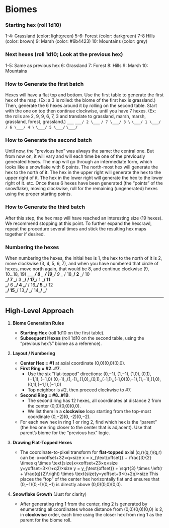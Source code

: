 # Biomes
### Starting hex (roll 1d10)
1-4: Grassland (color: lightgreen)
5-6: Forest (color: darkgreen)
7-8 Hills (color: brown)
9: Marsh (color: #6b4423)
10: Mountains (color: grey)
### Next hexes (roll 1d10; Look at the previous hex)
1-5: Same as previous hex
6: Grassland
7: Forest
8: Hills
9: Marsh
10: Mountains
### How to Generate the first batch
Hexes will have a flat top and bottom. Use the first table to generate the first hex of the map. (Ex: a 3 is rolled: the biome of the first hex is grassland.)
Then, generate the 6 hexes around it by rolling on the second table. Start with the one on top then continue clockwise, until you have 7 hexes. (Ex: the rolls are 2, 9, 9, 6, 7, 3 and translate to grassland, marsh, marsh, grassland, forest, grassland.)
     `___`
 `___/ 2 \___`
`/ 7 \___/ 3 \`
`\___/ 1 \___/`
`/ 6 \___/ 4 \`
`\___/ 5 \___/`
    `\___/`
### How to Generate the second batch
Until now, the “previous hex” was always the same: the central one. But from now on, it will vary and will each time be one of the previously generated hexes. The map will go through an intermediate form, which looks like a snowflake with 6 points.
The north-most hex will generate the hex to the north of it. The hex in the upper right will generate the hex to the upper right of it. The hex in the lower right will generate the hex to the lower right of it. etc.
Once these 6 hexes have been generated (the “points” of the snowflake), moving clockwise, roll for the remaining (ungenerated) hexes using the proper starting points.
### How to Generate the third batch
After this step, the hex map will have reached an interesting size (19 hexes). We recommend stopping at this point. To further expand the hexcrawl, repeat the procedure several times and stick the resulting hex maps together if desired.
### Numbering the hexes
When numbering the hexes, the initial hex is 1, the hex to the north of it is 2, move clockwise (3, 4, 5, 6, 7), and when you have numbered that circle of hexes, move north again, that would be 8, and continue clockwise (9, 10...18, 19)
         ___
     ___/ 8 \___
 ___/ 19\___/ 9 \___
/ 18\___/ 2 \___/ 10\
\___/ 7 \___/ 3 \___/
/ 17\___/ 1 \___/ 11\
\___/ 6 \___/ 4 \___/
/ 16\___/ 5 \___/ 12\
\___/ 15\___/ 13\___/
    \___/ 14\___/
        \___/

---
## High-Level Approach

1. **Biome Generation Rules**
    
    - **Starting Hex** (roll 1d10 on the first table).
    - **Subsequent Hexes** (roll 1d10 on the second table, using the “previous hex’s” biome as a reference).
2. **Layout / Numbering**
    
    - **Center Hex = #1** at axial coordinate (0,0)(0,0)(0,0).
    - **First Ring = #2..#7**.
        - Use the six “flat-topped” directions: (0,−1), (1,−1), (1,0), (0,1), (−1,1), (−1,0) (0,-1),\,(1,-1),\,(1,0),\,(0,1),\,(-1,1),\,(-1,0)(0,−1),(1,−1),(1,0),(0,1),(−1,1),(−1,0)
        - Top neighbor is #2, then proceed clockwise to #7.
    - **Second Ring = #8..#19**.
        - The second ring has 12 hexes, all coordinates at distance 2 from the center (0,0)(0,0)(0,0).
        - We list them in a **clockwise** loop starting from the top-most coordinate (0,−2)(0, -2)(0,−2).
    - For each new hex in ring 1 or ring 2, find which hex is the “parent” (the hex one ring closer to the center that is adjacent). Use that parent’s biome for the “previous hex” logic.
3. **Drawing Flat-Topped Hexes**
    
    - The coordinate-to-pixel transform for **flat-topped** axial (q,r)(q,r)(q,r) can be: x=xoffset+32×q×size x = x_{\text{offset}} + \frac{3}{2} \times q \times \text{size}x=xoffset​+23​×q×size y=yoffset+3×(r+q2)×size y = y_{\text{offset}} + \sqrt{3} \times \left(r + \frac{q}{2}\right) \times \text{size}y=yoffset​+3​×(r+2q​)×size This places the “top” of the center hex horizontally flat and ensures that (0,−1)(0,-1)(0,−1) is directly above (0,0)(0,0)(0,0).
4. **Snowflake Growth** (Just for clarity)
    
    - After generating ring 1 from the center, ring 2 is generated by enumerating all coordinates whose distance from (0,0)(0,0)(0,0) is 2, in **clockwise** order, each time using the closer hex from ring 1 as the parent for the biome roll.